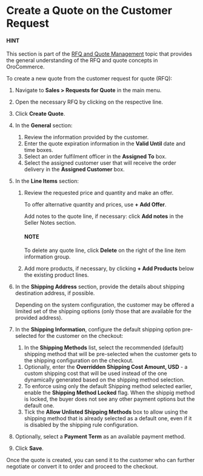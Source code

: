 <a id="quote-create-from-rfq"></a>

# Create a Quote on the Customer Request

<!-- begin_create_from_rqf -->

#### HINT
This section is part of the [RFQ and Quote Management](../../../../concept-guides/rfq-quotes/index.md#concept-guide-rfq-quotes) topic that provides the general understanding of the RFQ and quote concepts in OroCommerce.

To create a new quote from the customer request for quote (RFQ):

1. Navigate to **Sales > Requests for Quote** in the main menu.
2. Open the necessary RFQ by clicking on the respective line.
3. Click **Create Quote**.
   <!-- image New Quote > General -->
4. In the **General** section:
   1. Review the information provided by the customer.
   2. Enter the quote expiration information in the **Valid Until** date and time boxes.
   3. Select an order fulfilment officer in the **Assigned To** box.
   4. Select the assigned customer user that will receive the order delivery in the **Assigned Customer** box.

   <!-- image New Quote > Line Items (filled) -->
5. In the **Line Items** section:
   1. Review the requested price and quantity and make an offer.
      <!-- image Sample offer. -->

      To offer alternative quantity and prices, use **+ Add Offer**.
      <!-- image Add Offer -->

      Add notes to the quote line, if necessary: click **Add notes** in the Seller Notes section.
      <!-- image Notes -->

      #### NOTE
      To delete any quote line, click **Delete** on the right of the line item information group.

      <!-- image Delete? -->
   2. Add more products, if necessary, by clicking **+ Add Products** below the existing product lines.

   > <!-- image Add Product -->
6. In the **Shipping Address** section, provide the details about shipping destination address, if possible.
   <!-- image Shipping address -->

   Depending on the system configuration, the customer may be offered a limited set of the shipping options (only those that are available for the provided address).
   <!-- image Shipping Options. -->
7. In the **Shipping Information**, configure the default shipping option pre-selected for the customer on the checkout:
   <!-- a) In the **Shipping Methods** list, tick the boxes next to the shipping methods that you would like the customer use for this order delivery. -->
   1. In the **Shipping Methods** list, select the recommended (default) shipping method that will be pre-selected when the customer gets to the shipping configuration on the checkout.

   <!-- .. note:: When none of the methods are selected, the customer can use any of the listed methods. -->
   <!-- .. note:: Once you change the existing settings, the previous configuration will be saved for your information in the previously Selected Shipping Method log above the list of the shipping methods. -->
   <!-- b) If necessary, select the preferred shipping method from the **Default Shipping Method** list. The customer will be able to change the option to any other available shipping method. -->
   1. Optionally, enter the **Overridden Shipping Cost Amount, USD** - a custom shipping cost that will be used instead of the one dynamically generated based on the shipping method selection.
   2. To enforce using only the default Shipping method selected earlier, enable the **Shipping Method Locked** flag. When the shippig method is locked, the buyer does not see any other payment options but the default one.
   3. Tick the **Allow Unlisted Shipping Methods** box to allow using the shipping method that is already selected as a default one, even if it is disabled by the shipping rule configuration.
8. Optionally, select a **Payment Term** as an available payment method.
9. Click **Save**.

Once the quote is created, you can send it to the customer who can further negotiate or convert it to order and proceed to the checkout.
